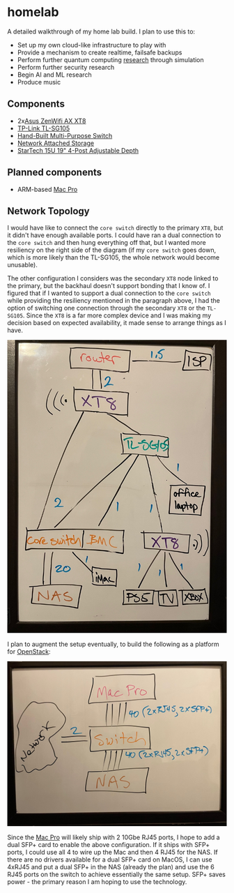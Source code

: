 # homelab

A detailed walkthrough of my home lab build. I plan to use this to:
- Set up my own cloud-like infrastructure to play with
- Provide a mechanism to create realtime, failsafe backups
- Perform further quantum computing [research](https://github.com/jasoncolburne/QuantumComputer.jl) through simulation
- Perform further security research
- Begin AI and ML research
- Produce music

## Components
- 2x[Asus ZenWifi AX XT8](https://www.asus.com/ca-en/Networking-IoT-Servers/Whole-Home-Mesh-WiFi-System/ZenWiFi-WiFi-Systems/ASUS-ZenWiFi-AX-XT8/)
- [TP-Link TL-SG105](https://www.tp-link.com/us/home-networking/5-port-switch/tl-sg105/)
- [Hand-Built Multi-Purpose Switch](switch.md)
- [Network Attached Storage](nas.md)
- [StarTech 15U 19" 4-Post Adjustable Depth](https://www.startech.com/en-ca/server-management/4postrack15u)

## Planned components
- ARM-based [Mac Pro](https://www.apple.com/ca/mac-pro/)

## Network Topology

I would have like to connect the `core switch` directly to the primary `XT8`, but it didn't have enough available ports. I could have ran a dual connection to the `core switch` and then hung everything off that, but I wanted more resiliency on the right side of the diagram (if my `core switch` goes down, which is more likely than the TL-SG105, the whole network would become unusable).

The other configuration I considers was the secondary `XT8` node linked to the primary, but the backhaul doesn't support bonding that I know of. I figured that if I wanted to support a dual connection to the `core switch` while providing the resiliency mentioned in the paragraph above, I had the option of switching one connection through the secondary `XT8` or the `TL-SG105`. Since the `XT8` is a far more complex device and I was making my decision based on expected availability, it made sense to arrange things as I have.

![Network Topology](assets/network-topology.jpg)

I plan to augment the setup eventually, to build the following as a platform for [OpenStack](https://www.openstack.org/):

![Intended Openstack Platform Topology](assets/intended-openstack-platform-topology.jpg)

Since the [Mac Pro](https://www.apple.com/mac-pro/) will likely ship with 2 10Gbe RJ45 ports, I hope to add a dual SFP+ card to enable the above configuration. If it ships with SFP+ ports, I could use all 4 to wire up the Mac and then 4 RJ45 for the NAS. If there are no drivers available for a dual SFP+ card on MacOS, I can use 4xRJ45 and put a dual SFP+ in the NAS (already the plan) and use the 6 RJ45 ports on the switch to achieve essentially the same setup. SFP+ saves power - the primary reason I am hoping to use the technology.
